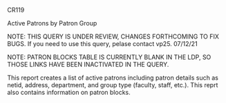 CR119

Active Patrons by Patron Group

NOTE: THIS QUERY IS UNDER REVIEW, CHANGES FORTHCOMING TO FIX BUGS. If you need to use this query, pelase contact vp25. 07/12/21

NOTE: PATRON BLOCKS TABLE IS CURRENTLY BLANK IN THE LDP, SO THOSE LINKS HAVE BEEN INACTIVATED IN THE QUERY. 

This report creates a list of active patrons including patron details such as netid, address, department, and group type (faculty, staff, etc.). This reprt also contains information on patron blocks. 

